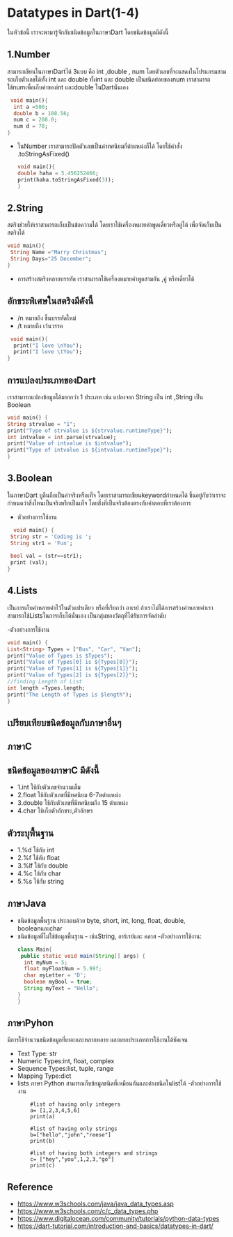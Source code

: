 # Datatypes in Dart(1-4)

ในหัวข้อนี้ เราจะพามารู้จักกับชนิดข้อมูลในภาษาDart โดยชนิดข้อมูลมีดังนี้

## 1.Number

  สามารถเขียนในภาษาDartได้ 3แบบ คือ int ,double , num   โดยตัวเลขที่จะแสดงในโปรแกรมสามรถเก็บตัวเลขได้ทั้ง int และ double  ทั้งint และ double เป็นชนิดย่อยของnum เราสามารถใช้numเพื่อเก็บค่าของint และdouble ในDartนั่นเอง 
  
  ```dart
   void main(){
    int a =500;
    double b = 108.56;
    num c = 208.0;
    num d = 78;
}
   ```
- ในNumber เราสามารถปัดตัวเลขเป็นค่าทศนิยมกี่ตำแหน่งก็ได้ โดยใช้คำสั่ง .toStringAsFixed()
   ```dart
   void main(){
   double haha = 5.456252466;
   print(haha.toStringAsFixed(3));
   }
   ```

  
  
## 2.String

  สตริงช่วยให้เราสามารถเก็บเป็นข้อความได้ โดยเราใช้เครื่องหมายคำพูดเดี่ยวหรือคู่ได้ เพื่อจัดเก็บเป็นสตริงได้

   ```dart
   void main(){
    String Name ="Marry Christmas";
    String Days="25 December";
}
   ```

   - การสร้างสตริงหลายบรรทัด เราสามารถใช้เครื่องหมายคำพูดสามอัน ,คู่ หรือเดี่ยวได้
   ## อักขระพิเศษในสตริงมีดังนี้
   - /n   หมายถึง ขึ้นบรรทัดใหม่
   - /t   หมายถึง เว้นวรรค

  ```dart
   void main(){
    print("I love \nYou");
    print("I love \tYou");
}
   ```
  ## การแปลงประเภทของDart
  เราสามารถแปลงข้อมูลได้มากกว่า 1 ประเภท เช่น แปลงจาก String เป็น int ,String เป็น Boolean
   ```dart
  void main() {
String strvalue = "1";
print("Type of strvalue is ${strvalue.runtimeType}");   
int intvalue = int.parse(strvalue);
print("Value of intvalue is $intvalue");
print("Type of intvalue is ${intvalue.runtimeType}");
}
 ```

## 3.Boolean
   ในภาษาDart บูลีนถือเป็นค่าจริงหรือเท็จ โดยเราสามารถเขียนkeywordกำหนดได้ ขึ้นอยู่กับว่าเราจะกำหนดว่าสิ่งไหนเป็นจริงหรือเป็นเท็จ โดยสิ่งที่เป็นจริงต้องตรงกับคำตอบที่เราต้องการ
 - ตัวอย่างการใช้งาน
 ```dart
   void main() {
  String str = 'Coding is ';
  String str1 = 'Fun';
   
  bool val = (str==str1);
  print (val); 
}
 ```
## 4.Lists

   เป็นการเก็บค่าหลายค่าไว้ในตัวแปรเดียว หรือที่เรียกว่า อาเรย์ ถ้าเราไม่ได้การสร้างค่าหลายค่าเราสามารถใช้Listsในการเก็บได้นั่นเอง  เป็นกลุ่มของวัตถุที่ได้รับการจัดลำดับ 
   
   -ตัวอย่างการใช้งาน
   ```dart
   void main() {
List<String> Types = ["Bus", "Car", "Van"];
print("Value of Types is $Types");
print("Value of Types[0] is ${Types[0]}"); 
print("Value of Types[1] is ${Types[1]}"); 
print("Value of Types[2] is ${Types[2]}"); 
//finding Length of List
 int length =Types.length;  
print("The Length of Types is $length");
}
 ```
## เปรียบเทียบขนิดข้อมูลกับภาษาอื่นๆ
   ## ภาษาC
   ## ชนิดข้อมูลของภาษาC มีดังนี้
   - 1.int    ใช้กับตัวเลขจำนวนเต็ม
   - 2.float  ใช้กับตัวเลขที่มีทศนิยม 6-7ตตำแหน่ง
   - 3.double ใช้กับตัวเลขที่มีทศนิยมถึง 15 ตำแหน่ง
   - 4.char   ใช้เก็บตัวอักขระ,ตัวอักษร
   ## ตัวระบุพื้นฐาน
   - 1.%d ใช้กับ int
   - 2.%f ใช้กับ float
   - 3.%lf ใช้กับ double
   - 4.%c ใช้กับ char
   - 5.%s ใช้กับ string
  ## ภาษาJava 
   - ชนิดข้อมูลพื้นฐาน  ประกอบด้วย byte, short, int, long, float, double, booleanและchar
   - ชนิดข้อมูลที่ไม่ใช่ข้อมูลพื้นฐาน - เช่นString, อาร์เรย์และ คลาส
   -ตัวอย่างการใช้งาน:
     ```Java
     class Main{
      public static void main(String[] args) {
       int myNum = 5;             
       float myFloatNum = 5.99f;    
       char myLetter = 'D';        
       boolean myBool = true;       
       String myText = "Hello";
     }
     }
      ```
## ภาษาPyhon
   มีการใช้จำนวนชนิดข้อมูลที่เยอะและหลากหลาย และแยกประเภทการใช้งานได้ชัดเจน
 - Text Type:	str
 - Numeric Types:int, float, complex
 - Sequence Types:list, tuple, range
 - Mapping Type:dict
 - lists ภาษา Python สามารถเก็บข้อมูลชนิดที่เหมือนกันและต่างชนิดในlistได้ 
   -ตัวอย่างการใช้งาน
   ```Pyhton
       #list of having only integers
       a= [1,2,3,4,5,6]
       print(a)

       #list of having only strings
       b=["hello","john","reese"]
       print(b)

       #list of having both integers and strings
       c= ["hey","you",1,2,3,"go"]
       print(c)
   ``` 
## Reference
   - https://www.w3schools.com/java/java_data_types.asp
   - https://www.w3schools.com/c/c_data_types.php
   - https://www.digitalocean.com/community/tutorials/python-data-types
   - https://dart-tutorial.com/introduction-and-basics/datatypes-in-dart/
